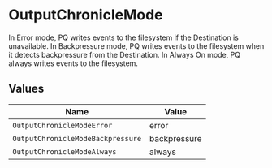 # OutputChronicleMode

In Error mode, PQ writes events to the filesystem if the Destination is unavailable. In Backpressure mode, PQ writes events to the filesystem when it detects backpressure from the Destination. In Always On mode, PQ always writes events to the filesystem.


## Values

| Name                              | Value                             |
| --------------------------------- | --------------------------------- |
| `OutputChronicleModeError`        | error                             |
| `OutputChronicleModeBackpressure` | backpressure                      |
| `OutputChronicleModeAlways`       | always                            |